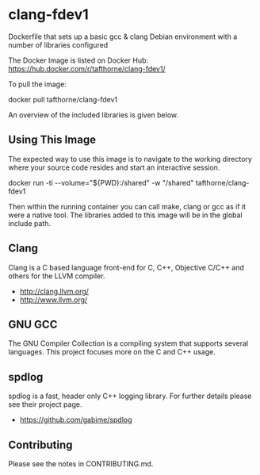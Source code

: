 # clang-fdev1
Dockerfile that sets up a basic gcc &amp; clang Debian environment with a number of libraries configured

The Docker Image is listed on Docker Hub:
https://hub.docker.com/r/tafthorne/clang-fdev1/

To pull the image:

 docker pull tafthorne/clang-fdev1

An overview of the included libraries is given below.

## Using This Image
The expected way to use this image is to navigate to the working directory
where your source code resides and start an interactive session.

  docker run -ti --volume="${PWD}:/shared" -w "/shared" tafthorne/clang-fdev1

Then within the running container you can call make, clang or gcc as if it were
a native tool.  The libraries added to this image will be in the global include
path.

## Clang

Clang is a C based language front-end for C, C++, Objective C/C++ and others
for the LLVM compiler.
* http://clang.llvm.org/
* http://www.llvm.org/

## GNU GCC

The GNU Compiler Collection is a compiling system that supports several
languages.  This project focuses more on the C and C++ usage.

## spdlog

spdlog is a fast, header only C++ logging library.  For further details please
see their project page.
* https://github.com/gabime/spdlog

## Contributing

Please see the notes in CONTRIBUTING.md.

